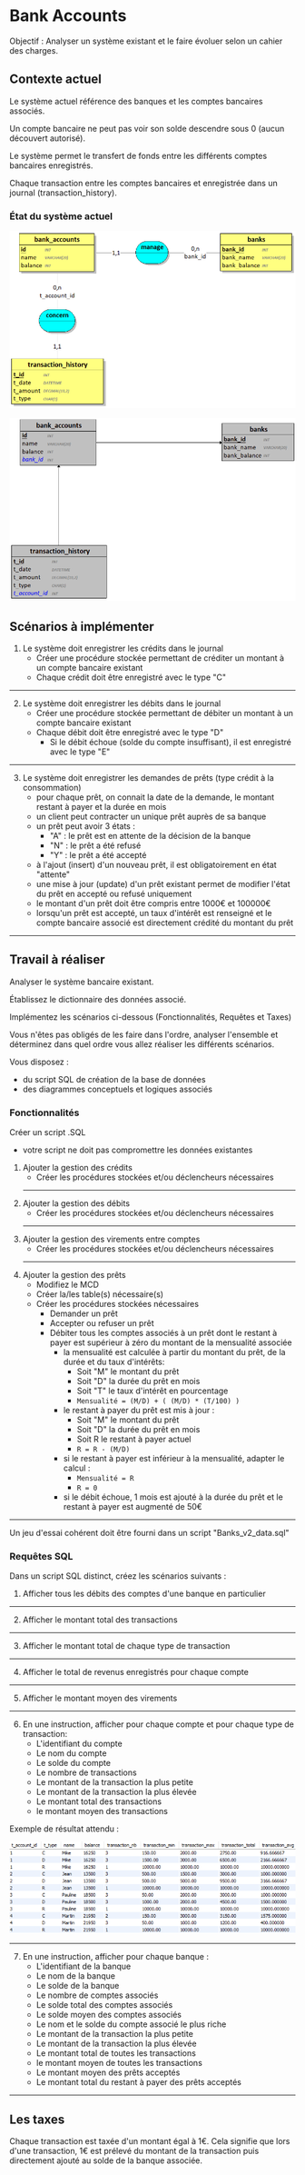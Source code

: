 # Bank Accounts 

Objectif : Analyser un système existant et le faire évoluer selon un cahier des charges.

## Contexte actuel 

Le système actuel référence des banques et les comptes bancaires associés.

Un compte bancaire ne peut pas voir son solde descendre sous 0 (aucun découvert autorisé).

Le système permet le transfert de fonds entre les différents comptes bancaires enregistrés.

Chaque transaction entre les comptes bancaires et enregistrée dans un journal (transaction_history).


### État du système actuel 

![MCD](BankAccounts_v1_MCD.png)


![MCD](BankAccounts_v1_MLD.png)


## Scénarios à implémenter 

1. Le système doit enregistrer les crédits dans le journal
    - Créer une procédure stockée permettant de créditer un montant à un compte bancaire existant
    - Chaque crédit doit être enregistré avec le type "C"
---
2. Le système doit enregistrer les débits dans le journal
    - Créer une procédure stockée permettant de débiter un montant à un compte bancaire existant
    - Chaque débit doit être enregistré avec le type "D"
        - Si le débit échoue (solde du compte insuffisant), il est enregistré avec le type "E"
---    
3. Le système doit enregistrer les demandes de prêts (type crédit à la consommation)
    - pour chaque prêt, on connait la date de la demande, le montant restant à payer et la durée en mois
    - un client peut contracter un unique prêt auprès de sa banque
    - un prêt peut avoir 3 états :
        - "A" : le prêt est en attente de la décision de la banque
        - "N" : le prêt a été refusé
        - "Y" : le prêt a été accepté
    - à l'ajout (insert) d'un nouveau prêt, il est obligatoirement en état "attente"
    - une mise à jour (update) d'un prêt existant permet de modifier l'état du prêt en accepté ou refusé uniquement
    - le montant d'un prêt doit être compris entre 1000€ et 100000€
    - lorsqu'un prêt est accepté, un taux d'intérêt est renseigné et le compte bancaire associé est directement crédité du montant du prêt
--- 

## Travail à réaliser 

Analyser le système bancaire existant.

Établissez le dictionnaire des données associé.

Implémentez les scénarios ci-dessous (Fonctionnalités, Requêtes et Taxes)

Vous n'êtes pas obligés de les faire dans l'ordre, analyser l'ensemble et déterminez dans quel ordre vous allez réaliser les différents scénarios.


Vous disposez :
- du script SQL de création de la base de données
- des diagrammes conceptuels et logiques associés


### Fonctionnalités

Créer un script .SQL
- votre script ne doit pas compromettre les données existantes

1. Ajouter la gestion des crédits
    - Créer les procédures stockées et/ou déclencheurs nécessaires
    ---
2. Ajouter la gestion des débits
    - Créer les procédures stockées et/ou déclencheurs nécessaires
    ---
2. Ajouter la gestion des virements entre comptes
    - Créer les procédures stockées et/ou déclencheurs nécessaires
    ---
3. Ajouter la gestion des prêts
    - Modifiez le MCD
    - Créer la/les table(s) nécessaire(s)
    - Créer les procédures stockées nécessaires
        - Demander un prêt
        - Accepter ou refuser un prêt
        - Débiter tous les comptes associés à un prêt dont le restant à payer est supérieur à zéro du montant de la mensualité associée 
            - la mensualité est calculée à partir du montant du prêt, de la durée et du taux d'intérêts:
                - Soit "M" le montant du prêt
                - Soit "D" la durée du prêt en mois
                - Soit "T" le taux d'intérêt en pourcentage
                - `Mensualité = (M/D) + ( (M/D) * (T/100) )`
            - le restant à payer du prêt est mis à jour : 
                - Soit "M" le montant du prêt
                - Soit "D" la durée du prêt en mois
                - Soit R le restant à payer actuel
                - `R = R - (M/D)`
            - si le restant à payer est inférieur à la mensualité, adapter le calcul : 
                - `Mensualité = R`
                - `R = 0`
            - si le débit échoue, 1 mois est ajouté à la durée du prêt et le restant à payer est augmenté de 50€
---

Un jeu d'essai cohérent doit être fourni dans un script "Banks_v2_data.sql"


### Requêtes SQL

Dans un script SQL distinct, créez les scénarios suivants :

1. Afficher tous les débits des comptes d'une banque en particulier
---
2. Afficher le montant total des transactions
---
3. Afficher le montant total de chaque type de transaction
---
4. Afficher le total de revenus enregistrés pour chaque compte
---
5. Afficher le montant moyen des virements
---
6. En une instruction, afficher pour chaque compte et pour chaque type de transaction:
    - L'identifiant du compte
    - Le nom du compte
    - Le solde du compte 
    - Le nombre de transactions
    - Le montant de la transaction la plus petite
    - Le montant de la transaction la plus élevée
    - Le montant total des transactions
    - le montant moyen des transactions

Exemple de résultat attendu : 

![Exemple](result_example.png)

---

7. En une instruction, afficher pour chaque banque :
    - L'identifiant de la banque
    - Le nom de la banque
    - Le solde de la banque
    - Le nombre de comptes associés
    - Le solde total des comptes associés
    - Le solde moyen des comptes associés
    - Le nom et le solde du compte associé le plus riche
    - Le montant de la transaction la plus petite
    - Le montant de la transaction la plus élevée
    - Le montant total de toutes les transactions
    - le montant moyen de toutes les transactions
    - Le montant moyen des prêts acceptés
    - Le montant total du restant à payer des prêts acceptés

---

## Les taxes 

Chaque transaction est taxée d'un montant égal à 1€. 
Cela signifie que lors d'une transaction, 1€ est prélevé du montant de la transaction puis directement ajouté au solde de la banque associée.
